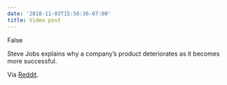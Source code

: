 ```yaml
---
date: '2018-11-03T15:56:36-07:00'
title: Video post
---
```


False

Steve Jobs explains why a company’s product deteriorates as it becomes more successful.

Via [Reddit](https://reddit.com/r/videos/comments/9tv799/steve_jobs_explains_why_a_companys_product/).
